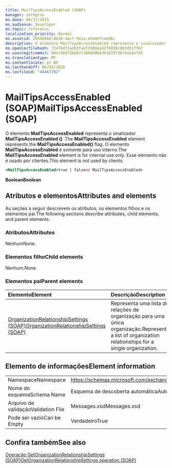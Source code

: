 ```yaml
---
title: MailTipsAccessEnabled (SOAP)
manager: sethgros
ms.date: 09/17/2015
ms.audience: Developer
ms.topic: reference
localization_priority: Normal
ms.assetid: 205606b0-8b39-4acf-941a-e544efcedd6c
description: O elemento MailTipsAccessEnabled representa o sinalizador MailTipsAccessEnabled (). O elemento MailTipsAccessEnabled é somente para uso interno. Esse elemento não é usado por clientes.
ms.openlocfilehash: 72476d72a3b5faef358bba52f6038c065d51ff6f
ms.sourcegitcommit: 88ec988f2bb67c1866d06b361615f3674a24e795
ms.translationtype: MT
ms.contentlocale: pt-BR
ms.lasthandoff: 06/03/2020
ms.locfileid: "44467792"
---
```

# <a name="mailtipsaccessenabled-soap"></a><span data-ttu-id="bb3a4-105">MailTipsAccessEnabled (SOAP)</span><span class="sxs-lookup"><span data-stu-id="bb3a4-105">MailTipsAccessEnabled (SOAP)</span></span>

<span data-ttu-id="bb3a4-106">O elemento **MailTipsAccessEnabled** representa o sinalizador **MailTipsAccessEnabled ()** .</span><span class="sxs-lookup"><span data-stu-id="bb3a4-106">The **MailTipsAccessEnabled** element represents the **MailTipsAccessEnabled()** flag.</span></span> <span data-ttu-id="bb3a4-107">O elemento **MailTipsAccessEnabled** é somente para uso interno.</span><span class="sxs-lookup"><span data-stu-id="bb3a4-107">The **MailTipsAccessEnabled** element is for internal use only.</span></span> <span data-ttu-id="bb3a4-108">Esse elemento não é usado por clientes.</span><span class="sxs-lookup"><span data-stu-id="bb3a4-108">This element is not used by clients.</span></span> 
  
```XML
<MailTipsAccessEnabled>true | false</ MailTipsAccessEnabled>
```

 <span data-ttu-id="bb3a4-109">**Boolean**</span><span class="sxs-lookup"><span data-stu-id="bb3a4-109">**Boolean**</span></span>
## <a name="attributes-and-elements"></a><span data-ttu-id="bb3a4-110">Atributos e elementos</span><span class="sxs-lookup"><span data-stu-id="bb3a4-110">Attributes and elements</span></span>

<span data-ttu-id="bb3a4-111">As seções a seguir descrevem os atributos, os elementos filhos e os elementos pai.</span><span class="sxs-lookup"><span data-stu-id="bb3a4-111">The following sections describe attributes, child elements, and parent elements.</span></span>
  
### <a name="attributes"></a><span data-ttu-id="bb3a4-112">Atributos</span><span class="sxs-lookup"><span data-stu-id="bb3a4-112">Attributes</span></span>

<span data-ttu-id="bb3a4-113">Nenhum</span><span class="sxs-lookup"><span data-stu-id="bb3a4-113">None.</span></span>
  
### <a name="child-elements"></a><span data-ttu-id="bb3a4-114">Elementos filho</span><span class="sxs-lookup"><span data-stu-id="bb3a4-114">Child elements</span></span>

<span data-ttu-id="bb3a4-115">Nenhum.</span><span class="sxs-lookup"><span data-stu-id="bb3a4-115">None.</span></span>
  
### <a name="parent-elements"></a><span data-ttu-id="bb3a4-116">Elementos pai</span><span class="sxs-lookup"><span data-stu-id="bb3a4-116">Parent elements</span></span>

|<span data-ttu-id="bb3a4-117">**Elemento**</span><span class="sxs-lookup"><span data-stu-id="bb3a4-117">**Element**</span></span>|<span data-ttu-id="bb3a4-118">**Descrição**</span><span class="sxs-lookup"><span data-stu-id="bb3a4-118">**Description**</span></span>|
|:-----|:-----|
|[<span data-ttu-id="bb3a4-119">OrganizationRelationshipSettings (SOAP)</span><span class="sxs-lookup"><span data-stu-id="bb3a4-119">OrganizationRelationshipSettings (SOAP)</span></span>](organizationrelationshipsettings-soap.md) <br/> |<span data-ttu-id="bb3a4-120">Representa uma lista de relações de organização para uma única organização.</span><span class="sxs-lookup"><span data-stu-id="bb3a4-120">Represents a list of organization relationships for a single organization.</span></span>  <br/> |
   
## <a name="element-information"></a><span data-ttu-id="bb3a4-121">Elemento de informações</span><span class="sxs-lookup"><span data-stu-id="bb3a4-121">Element information</span></span>

|||
|:-----|:-----|
|<span data-ttu-id="bb3a4-122">Namespace</span><span class="sxs-lookup"><span data-stu-id="bb3a4-122">Namespace</span></span>  <br/> |https://schemas.microsoft.com/exchange/2010/Autodiscover  <br/> |
|<span data-ttu-id="bb3a4-123">Nome do esquema</span><span class="sxs-lookup"><span data-stu-id="bb3a4-123">Schema Name</span></span>  <br/> |<span data-ttu-id="bb3a4-124">Esquema de descoberta automática</span><span class="sxs-lookup"><span data-stu-id="bb3a4-124">Autodiscover schema</span></span>  <br/> |
|<span data-ttu-id="bb3a4-125">Arquivo de validação</span><span class="sxs-lookup"><span data-stu-id="bb3a4-125">Validation File</span></span>  <br/> |<span data-ttu-id="bb3a4-126">Messages.xsd</span><span class="sxs-lookup"><span data-stu-id="bb3a4-126">Messages.xsd</span></span>  <br/> |
|<span data-ttu-id="bb3a4-127">Pode ser vazio</span><span class="sxs-lookup"><span data-stu-id="bb3a4-127">Can be Empty</span></span>  <br/> |<span data-ttu-id="bb3a4-128">Verdadeiro</span><span class="sxs-lookup"><span data-stu-id="bb3a4-128">True</span></span>  <br/> |
   
## <a name="see-also"></a><span data-ttu-id="bb3a4-129">Confira também</span><span class="sxs-lookup"><span data-stu-id="bb3a4-129">See also</span></span>



[<span data-ttu-id="bb3a4-130">Operação GetOrganizationRelationshipSettings (SOAP)</span><span class="sxs-lookup"><span data-stu-id="bb3a4-130">GetOrganizationRelationshipSettings operation (SOAP)</span></span>](getorganizationrelationshipsettings-operation-soap.md)

